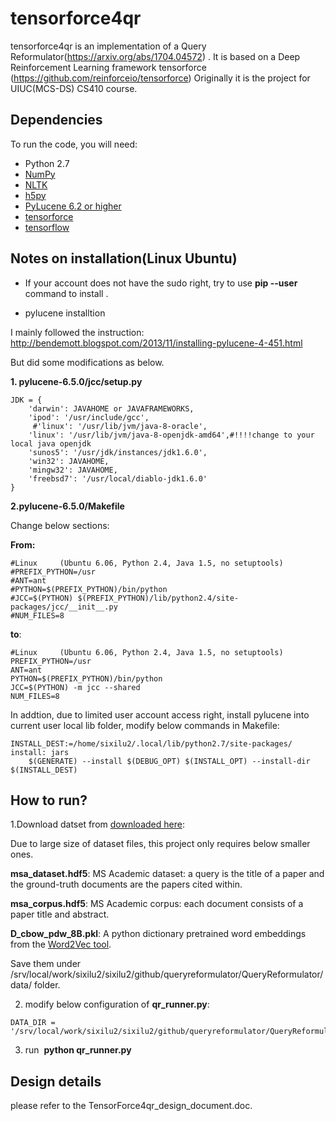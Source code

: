 # tensorforce4qr
tensorforce4qr is an implementation of a Query Reformulator(https://arxiv.org/abs/1704.04572) .
It is based on a  Deep Reinforcement Learning framework tensorforce (https://github.com/reinforceio/tensorforce)
Originally it is the project for UIUC(MCS-DS) CS410 course.

## Dependencies
To run the code, you will need:
* Python 2.7
* [NumPy](http://www.numpy.org/)
* [NLTK](http://www.nltk.org/)
* [h5py](http://www.h5py.org/)
* [PyLucene 6.2 or higher](http://lucene.apache.org/pylucene/)
* [tensorforce](https://github.com/reinforceio/tensorforce)
* [tensorflow](https://www.tensorflow.org/)

## Notes on installation(Linux Ubuntu)
* If your account does not have the sudo right, try to use **pip --user** command to install .

* pylucene installtion

I mainly followed the instruction: http://bendemott.blogspot.com/2013/11/installing-pylucene-4-451.html

But did some modifications as below.

**1. pylucene-6.5.0/jcc/setup.py**
```
JDK = {
    'darwin': JAVAHOME or JAVAFRAMEWORKS,
    'ipod': '/usr/include/gcc',
     #'linux': '/usr/lib/jvm/java-8-oracle',  
    'linux': '/usr/lib/jvm/java-8-openjdk-amd64',#!!!!change to your local java openjdk
    'sunos5': '/usr/jdk/instances/jdk1.6.0',
    'win32': JAVAHOME,
    'mingw32': JAVAHOME,
    'freebsd7': '/usr/local/diablo-jdk1.6.0'
}
```
**2.pylucene-6.5.0/Makefile**

Change below sections:

**From:**
```
#Linux     (Ubuntu 6.06, Python 2.4, Java 1.5, no setuptools)
#PREFIX_PYTHON=/usr
#ANT=ant
#PYTHON=$(PREFIX_PYTHON)/bin/python
#JCC=$(PYTHON) $(PREFIX_PYTHON)/lib/python2.4/site-packages/jcc/__init__.py
#NUM_FILES=8
```
**to**:
```
#Linux     (Ubuntu 6.06, Python 2.4, Java 1.5, no setuptools)
PREFIX_PYTHON=/usr
ANT=ant
PYTHON=$(PREFIX_PYTHON)/bin/python
JCC=$(PYTHON) -m jcc --shared
NUM_FILES=8
```

In addtion, due to limited user account access right, install pylucene into current user local lib folder, modify below commands in Makefile:

```
INSTALL_DEST:=/home/sixilu2/.local/lib/python2.7/site-packages/
install: jars
	$(GENERATE) --install $(DEBUG_OPT) $(INSTALL_OPT) --install-dir $(INSTALL_DEST)
```

## How to run?

1.Download datset from [downloaded here](https://drive.google.com/drive/folders/0BwmD_VLjROrfLWk3QmctMXpWRkE?usp=sharing):

Due to large size of dataset files, this project only requires below smaller ones.

 **msa_dataset.hdf5**: MS Academic dataset: a query is the title of a paper and the ground-truth documents are the papers cited within.
 
 **msa_corpus.hdf5**: MS Academic corpus: each document consists of a paper title and abstract.
 
 **D_cbow_pdw_8B.pkl**: A python dictionary pretrained word embeddings from the [Word2Vec tool](https://code.google.com/archive/p/word2vec/).

Save them under /srv/local/work/sixilu2/sixilu2/github/queryreformulator/QueryReformulator/data/ folder.

2. modify below configuration of **qr_runner.py**:

```
DATA_DIR = '/srv/local/work/sixilu2/sixilu2/github/queryreformulator/QueryReformulator'
```

3. run  **python qr_runner.py**

## Design details
please refer to the TensorForce4qr_design_document.doc.
